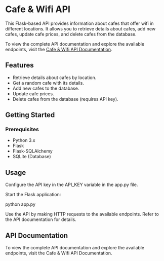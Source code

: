 # Cafe & Wifi API

This Flask-based API provides information about cafes that offer wifi in different locations. It allows you to retrieve details about cafes, add new cafes, update cafe prices, and delete cafes from the database.

To view the complete API documentation and explore the available endpoints, visit the [Cafe & Wifi API Documentation](https://documenter.getpostman.com/view/26994653/2s93Y2SMGb).

## Features

- Retrieve details about cafes by location.
- Get a random cafe with its details.
- Add new cafes to the database.
- Update cafe prices.
- Delete cafes from the database (requires API key).

## Getting Started

### Prerequisites

- Python 3.x
- Flask
- Flask-SQLAlchemy
- SQLite (Database)

## Usage

Configure the API key in the API_KEY variable in the app.py file.

Start the Flask application:

python app.py

Use the API by making HTTP requests to the available endpoints. Refer to the API documentation for details.

## API Documentation
To view the complete API documentation and explore the available endpoints, visit the Cafe & Wifi API Documentation.
